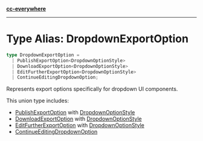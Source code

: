 [**cc-everywhere**](../../../../../index.md)

***

# Type Alias: DropdownExportOption

```ts
type DropdownExportOption = 
  | PublishExportOption<DropdownOptionStyle>
  | DownloadExportOption<DropdownOptionStyle>
  | EditFurtherExportOption<DropdownOptionStyle>
  | ContinueEditingDropdownOption;
```

Represents export options specifically for dropdown UI components.

This union type includes:
- [PublishExportOption](../../export-config-types/interfaces/publish-export-option.md) with [DropdownOptionStyle](../../export-config-types/interfaces/dropdown-option-style.md)
- [DownloadExportOption](../../export-config-types/interfaces/download-export-option.md) with [DropdownOptionStyle](../../export-config-types/interfaces/dropdown-option-style.md)
- [EditFurtherExportOption](../../export-config-types/interfaces/edit-further-export-option.md) with [DropdownOptionStyle](../../export-config-types/interfaces/dropdown-option-style.md)
- [ContinueEditingDropdownOption](../../export-config-types/interfaces/continue-editing-dropdown-option.md)
